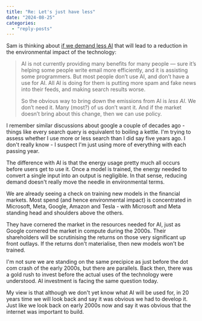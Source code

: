 ```yaml
---
title: "Re: Let's just have less"
date: "2024-08-25"
categories: 
  - "reply-posts"
---
```


Sam is thinking about [if we demand less AI](https://samjc.me/2024/08/06/lets-just-have.html) that will lead to a reduction in the environmental impact of the technology:

> AI is not currently providing many benefits for many people — sure it’s helping some people write email more efficiently, and it is assisting some programmers. But most people don’t use AI, and don’t have a use for AI. All AI is doing for them is putting more spam and fake news into their feeds, and making search results worse.
> 
> So the obvious way to bring down the emissions from AI is _less AI_. We don’t need it. Many (most?) of us don’t want it. And if the market doesn’t bring about this change, then we can use policy.

I remember similar discussions about google a couple of decades ago - things like every search query is equivalent to boiling a kettle. I'm trying to assess whether I use more or less search than I did say five years ago. I don't really know - I suspect I'm just using more of everything with each passing year.

The difference with AI is that the energy usage pretty much all occurs before users get to use it. Once a model is trained, the energy needed to convert a single input into an output is negligible. In that sense, reducing demand doesn't really move the needle in environmental terms.

We are already seeing a check on training new models in the financial markets. Most spend (and hence environmental impact) is concentrated in Microsoft, Meta, Google, Amazon and Tesla - with Microsoft and Meta standing head and shoulders above the others.

They have cornered the market in the resources needed for AI, just as Google cornered the market in compute during the 2000s. Their shareholders will be scrutinising the returns on those very significant up front outlays. If the returns don't materialise, then new models won't be trained.

I'm not sure we are standing on the same precipice as just before the dot com crash of the early 2000s, but there are parallels. Back then, there was a gold rush to invest before the actual uses of the technology were understood. AI investment is facing the same question today.

My view is that although we don't yet know what AI will be used for, in 20 years time we will look back and say it was obvious we had to develop it. Just like we look back on early 2000s now and say it was obvious that the internet was important to build.
